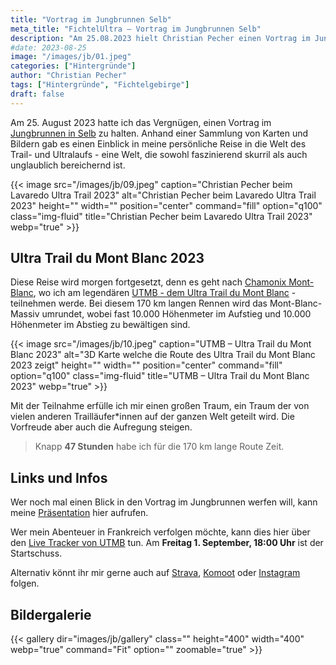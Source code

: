 ```yaml
---
title: "Vortrag im Jungbrunnen Selb"
meta_title: "FichtelUltra – Vortrag im Jungbrunnen Selb"
description: "Am 25.08.2023 hielt Christian Pecher einen Vortrag im Jungbrunnen in Selb über Ultra Trail Running."
#date: 2023-08-25
image: "/images/jb/01.jpeg"
categories: ["Hintergründe"]
author: "Christian Pecher"
tags: ["Hintergründe", "Fichtelgebirge"]
draft: false
---
```


Am 25. August 2023 hatte ich das Vergnügen, einen Vortrag im [Jungbrunnen in Selb](https://jungbrunnen-selb.de/) zu halten. Anhand einer Sammlung von Karten und Bildern gab es einen Einblick in meine persönliche Reise in die Welt des Trail- und Ultralaufs - eine Welt, die sowohl faszinierend skurril als auch unglaublich bereichernd ist.

{{< image src="/images/jb/09.jpeg" caption="Christian Pecher beim Lavaredo Ultra Trail 2023" alt="Christian Pecher beim Lavaredo Ultra Trail 2023" height="" width="" position="center" command="fill" option="q100" class="img-fluid" title="Christian Pecher beim Lavaredo Ultra Trail 2023"  webp="true" >}}

## Ultra Trail du Mont Blanc 2023

Diese Reise wird morgen fortgesetzt, denn es geht nach [Chamonix Mont-Blanc](https://de.chamonix.com/), wo ich am legendären [UTMB - dem Ultra Trail du Mont Blanc](https://utmb.world/) - teilnehmen werde. Bei diesem 170 km langen Rennen wird das Mont-Blanc-Massiv umrundet, wobei fast 10.000 Höhenmeter im Aufstieg und 10.000 Höhenmeter im Abstieg zu bewältigen sind. 

{{< image src="/images/jb/10.jpeg" caption="UTMB – Ultra Trail du Mont Blanc 2023" alt="3D Karte welche die Route des Ultra Trail du Mont Blanc 2023 zeigt" height="" width="" position="center" command="fill" option="q100" class="img-fluid" title="UTMB – Ultra Trail du Mont Blanc 2023"  webp="true" >}}


Mit der Teilnahme erfülle ich mir einen großen Traum, ein Traum der von vielen anderen Trailläufer*innen auf der ganzen Welt geteilt wird. Die Vorfreude aber auch die Aufregung steigen.

>Knapp **47 Stunden** habe ich für die 170 km lange Route Zeit.

## Links und Infos

Wer noch mal einen Blick in den Vortrag im Jungbrunnen werfen will, kann meine [Präsentation](https://www.figma.com/proto/pZUaecNRhv7q0AnA9ZH8tz/Ultra-Trails-Fichtelgebirge-x-Chamonix?page-id=0%3A1&type=design&node-id=1-2&viewport=353%2C24%2C0.02&t=NtYdLiWM9KPnxRZ8-1&scaling=contain&mode=design) hier aufrufen. 

Wer mein Abenteuer in Frankreich verfolgen möchte, kann dies hier über den [Live Tracker von UTMB](https://live.utmb.world/utmb/2023/runners/1042) tun. 
Am **Freitag 1. September, 18:00 Uhr** ist der Startschuss. 

Alternativ könnt ihr mir gerne auch auf [Strava](https://www.strava.com/athletes/24152579), [Komoot](https://www.komoot.de/user/510978844869) oder [Instagram](https://www.instagram.com/andthegoats/) folgen.

## Bildergalerie

{{< gallery dir="images/jb/gallery" class="" height="400" width="400" webp="true" command="Fit" option="" zoomable="true" >}}